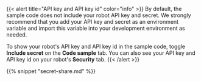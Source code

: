 {{< alert title="API key and API key id" color="info" >}}
By default, the sample code does not include your robot API key and secret.
We strongly recommend that you add your API key and secret as an environment variable and import this variable into your development environment as needed.

To show your robot's API key and API key id in the sample code, toggle **Include secret** on the **Code sample** tab.
You can also see your API key and API key id on your robot's **Security** tab.
{{< /alert >}}

{{% snippet "secret-share.md" %}}
